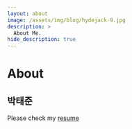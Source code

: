 ```yaml
---
layout: about
image: /assets/img/blog/hydejack-9.jpg
description: >
  About Me.
hide_description: true
---
```


# About

<!--author-->

## 박태준

Please check my [resume](/assets/박태준.pdf)
